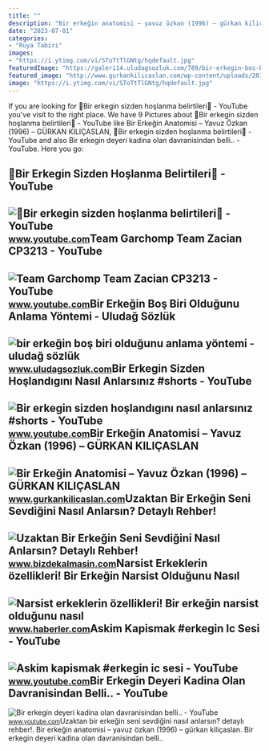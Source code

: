 ```yaml
---
title: ""
description: "Bir erkeğin anatomisi – yavuz özkan (1996) – gürkan kiliçaslan"
date: "2023-07-01"
categories:
- "Ruya Tabiri"
images:
- "https://i.ytimg.com/vi/SToTtTlGNtg/hqdefault.jpg"
featuredImage: "https://galeri14.uludagsozluk.com/789/bir-erkegin-bos-biri-oldugunu-anlama-yontemi_2245177.jpg"
featured_image: "http://www.gurkankilicaslan.com/wp-content/uploads/2012/09/bir_erkegin_anatomisi.jpg"
image: "https://i.ytimg.com/vi/SToTtTlGNtg/hqdefault.jpg"
---
```


If you are looking for 🦋Bir erkegin sizden hoşlanma belirtileri🦋 - YouTube you've visit to the right place. We have 9 Pictures about 🦋Bir erkegin sizden hoşlanma belirtileri🦋 - YouTube like Bir Erkeğin Anatomisi – Yavuz Özkan (1996) – GÜRKAN KILIÇASLAN, 🦋Bir erkegin sizden hoşlanma belirtileri🦋 - YouTube and also Bir erkegin deyeri kadina olan davranisindan belli.. - YouTube. Here you go:

🦋Bir Erkegin Sizden Hoşlanma Belirtileri🦋 - YouTube
---------------------------------------------------

 ![🦋Bir erkegin sizden hoşlanma belirtileri🦋 - YouTube](https://i.ytimg.com/vi/mvMQMcGFv5M/maxres2.jpg?sqp=-oaymwEoCIAKENAF8quKqQMcGADwAQH4AZQDgALQBYoCDAgAEAEYfyBEKC4wDw==&rs=AOn4CLArmcZS69N5PbNZAIc_X9Ik8LF76g) <small>www.youtube.com</small>Team Garchomp Team Zacian CP3213 - YouTube
------------------------------------------

 ![Team Garchomp Team Zacian CP3213 - YouTube](https://i.ytimg.com/vi/HYLCwcE-Dgc/maxres2.jpg?sqp=-oaymwEoCIAKENAF8quKqQMcGADwAQH4AYwCgALgA4oCDAgAEAEYRSBHKGUwDw==&rs=AOn4CLC_ulBvmvqa2cf2uT56Qfk3FCYaDA) <small>www.youtube.com</small>Bir Erkeğin Boş Biri Olduğunu Anlama Yöntemi - Uludağ Sözlük
------------------------------------------------------------

 ![bir erkeğin boş biri olduğunu anlama yöntemi - uludağ sözlük](https://galeri14.uludagsozluk.com/789/bir-erkegin-bos-biri-oldugunu-anlama-yontemi_2245177.jpg) <small>www.uludagsozluk.com</small>Bir Erkegin Sizden Hoşlandıgını Nasıl Anlarsınız #shorts - YouTube
------------------------------------------------------------------

 ![Bir erkegin sizden hoşlandıgını nasıl anlarsınız #shorts - YouTube](https://i.ytimg.com/vi/qAYsl1u86LU/hq2.jpg?sqp=-oaymwEoCOADEOgC8quKqQMcGADwAQH4AYwCgALgA4oCDAgAEAEYZSBAKEkwDw==&rs=AOn4CLB4S1B1g8wd1KNOkWYX9K8eDBac_w) <small>www.youtube.com</small>Bir Erkeğin Anatomisi – Yavuz Özkan (1996) – GÜRKAN KILIÇASLAN
--------------------------------------------------------------

 ![Bir Erkeğin Anatomisi – Yavuz Özkan (1996) – GÜRKAN KILIÇASLAN](http://www.gurkankilicaslan.com/wp-content/uploads/2012/09/bir_erkegin_anatomisi.jpg) <small>www.gurkankilicaslan.com</small>Uzaktan Bir Erkeğin Seni Sevdiğini Nasıl Anlarsın? Detaylı Rehber!
------------------------------------------------------------------

 ![Uzaktan Bir Erkeğin Seni Sevdiğini Nasıl Anlarsın? Detaylı Rehber!](https://www.bizdekalmasin.com/wp-content/uploads/2022/08/Uzaktan-Bir-Erkegin-Seni-Sevdigini-Nasil-Anlarsin.jpg) <small>www.bizdekalmasin.com</small>Narsist Erkeklerin özellikleri! Bir Erkeğin Narsist Olduğunu Nasıl
------------------------------------------------------------------

 ![Narsist erkeklerin özellikleri! Bir erkeğin narsist olduğunu nasıl](https://i.hbrcdn.com/haber/2022/07/31/narsist-erkeklerin-ozellikleri-bir-erkegin-15126723_6472_amp.jpg) <small>www.haberler.com</small>Askim Kapismak #erkegin Ic Sesi - YouTube
-----------------------------------------

 ![Askim kapismak #erkegin ic sesi - YouTube](https://i.ytimg.com/vi/KrsyzDjxhvg/maxresdefault.jpg?sqp=-oaymwEmCIAKENAF8quKqQMa8AEB-AHIAYAC6AKKAgwIABABGHIgUig2MA8=&rs=AOn4CLDBY_2blVnptjqohwKwqLKK_Kkz4g) <small>www.youtube.com</small>Bir Erkegin Deyeri Kadina Olan Davranisindan Belli.. - YouTube
--------------------------------------------------------------

 ![Bir erkegin deyeri kadina olan davranisindan belli.. - YouTube](https://i.ytimg.com/vi/SToTtTlGNtg/hqdefault.jpg) <small>www.youtube.com</small>Uzaktan bir erkeğin seni sevdiğini nasıl anlarsın? detaylı rehber!. Bir erkeğin anatomisi – yavuz özkan (1996) – gürkan kiliçaslan. Bir erkegin deyeri kadina olan davranisindan belli..
